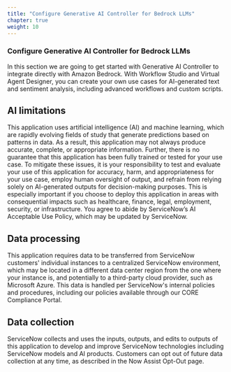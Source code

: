 ```yaml
---
title: "Configure Generative AI Controller for Bedrock LLMs"
chapter: true
weight: 10
---
```


### Configure Generative AI Controller for Bedrock LLMs ###

In this section we are going to get started with Generative AI Controller to integrate directly with Amazon Bedrock. With Workflow Studio and Virtual Agent Designer, you can create your own use cases for AI-generated text and sentiment analysis, including advanced workflows and custom scripts.

## AI limitations ##
This application uses artificial intelligence (AI) and machine learning, which are rapidly evolving fields of study that generate predictions based on patterns in data. As a result, this application may not always produce accurate, complete, or appropriate information. Further, there is no guarantee that this application has been fully trained or tested for your use case. To mitigate these issues, it is your responsibility to test and evaluate your use of this application for accuracy, harm, and appropriateness for your use case, employ human oversight of output, and refrain from relying solely on AI-generated outputs for decision-making purposes. This is especially important if you choose to deploy this application in areas with consequential impacts such as healthcare, finance, legal, employment, security, or infrastructure. You agree to abide by ServiceNow’s AI Acceptable Use Policy, which may be updated by ServiceNow.

## Data processing ##
This application requires data to be transferred from ServiceNow customers' individual instances to a centralized ServiceNow environment, which may be located in a different data center region from the one where your instance is, and potentially to a third-party cloud provider, such as Microsoft Azure. This data is handled per ServiceNow's internal policies and procedures, including our policies available through our CORE Compliance Portal.

## Data collection ##
ServiceNow collects and uses the inputs, outputs, and edits to outputs of this application to develop and improve ServiceNow technologies including ServiceNow models and AI products. Customers can opt out of future data collection at any time, as described in the Now Assist Opt-Out page.